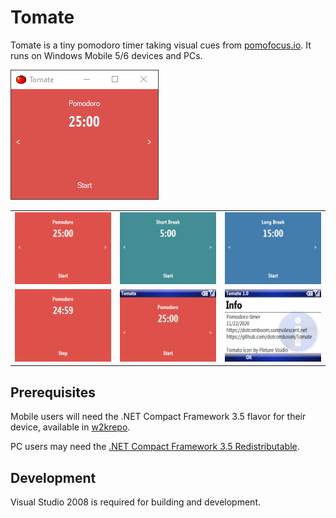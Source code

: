 # Tomate
Tomate is a tiny pomodoro timer taking visual cues from [pomofocus.io](https://pomofocus.io/). It runs on Windows Mobile 5/6 devices and PCs.

![Running on Windows 10](https://github.com/dotcomboom/Tomate/blob/master/Screenshots/desktop.png?raw=true)

|                 |                 |                 |
| --------------- | --------------- | --------------- |
| ![Pomodoro](https://github.com/dotcomboom/Tomate/blob/master/Screenshots/pomodoro.png?raw=true) | ![Short Break](https://github.com/dotcomboom/Tomate/blob/master/Screenshots/short_break.png?raw=true) | ![Long Break](https://github.com/dotcomboom/Tomate/blob/master/Screenshots/long_break.png?raw=true) |
| ![Timer active](https://github.com/dotcomboom/Tomate/blob/master/Screenshots/timer_active.png?raw=true) | ![Status bar displayed (right soft key)](https://github.com/dotcomboom/Tomate/blob/master/Screenshots/status_shown.png?raw=true) | ![Info message box (left soft key)](https://github.com/dotcomboom/Tomate/blob/master/Screenshots/info.png?raw=true) |

## Prerequisites
Mobile users will need the .NET Compact Framework 3.5 flavor for their device, available in [w2krepo](https://w2krepo.somnolescent.net/Windows%20Mobile/).

PC users may need the [.NET Compact Framework 3.5 Redistributable](https://www.microsoft.com/en-us/download/details.aspx?id=65).

## Development
Visual Studio 2008 is required for building and development.
